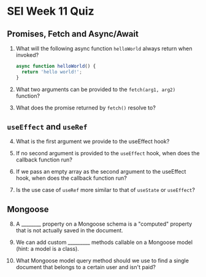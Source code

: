 # SEI Week 11 Quiz

## Promises, Fetch and Async/Await

1. What will the following async function `helloWorld` always return when invoked?

    ```js
    async function helloWorld() {
      return 'hello world!';
    }
    ```


2. What two arguments can be provided to the `fetch(arg1, arg2)` function?


3. What does the promise returned by `fetch()` resolve to?


## `useEffect` and `useRef`

4. What is the first argument we provide to the useEffect hook?


5. If no second argument is provided to the `useEffect` hook, when does the callback function run?


6. If we pass an empty array as the second argument to the useEffect hook, when does the callback function run?


7. Is the use case of `useRef` more similar to that of `useState` or `useEffect`?


## Mongoose

8. A ________ property on a Mongoose schema is a "computed" property that is not actually saved in the document.


9. We can add custom _________ methods callable on a Mongoose model (hint: a model is a class).


10. What Mongoose model query method should we use to find a single document that belongs to a certain user and isn't paid?

